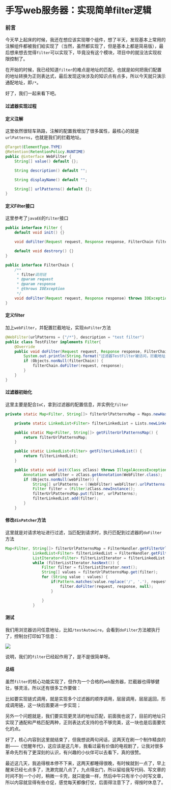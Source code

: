 # 手写web服务器：实现简单filter逻辑

### 前言

今天早上起床的时候，我还在想应该实现哪个组件，想了半天，发现基本上常用的注解组件都被我们給实现了（当然，虽然都实现了，但是基本上都是简易版），最后想来想去觉得`filter`可以实现下，毕竟没有这个模块，项目中的就没法实现权限控制了。

在开始的时候，我已经知道`filter`的难点是地址的匹配，也就是如何把我们配置的地址转换为正则表达式，最后发现这块涉及的知识点有点多，所以今天就只演示通配地址，即`/*`。

好了，我们一起来看下吧。

#### 过滤器实现过程

#### 定义注解

这里依然很轻车熟路，注解的配置我增加了很多属性，最核心的就是`urlPatterns`，也就是我们的拦截地址。

```java
@Target(ElementType.TYPE)
@Retention(RetentionPolicy.RUNTIME)
public @interface WebFilter {
    String[] value() default {};

    String description() default "";

    String displayName() default "";

    String[] urlPatterns() default {};
}
```

#### 定义Filter接口

这里参考了`javaEE`的`filter`接口

```java
public interface Filter {
    default void init() {}

    void doFilter(Request request, Response response, FilterChain filterChain) throws IOException;

    default void destrory() {}
}

public interface FilterChain {
    /**
     * filter调用链
     * @param request
     * @param response
     * @throws IOException
     */
    void doFilter(Request request, Response response) throws IOException;
}
```

#### 定义filter

加上`webFilter`，并配置拦截地址，实现`doFilter`方法

```java
@WebFilter(urlPatterns = {"/*"}, description = "test filter")
public class TestFilter implements Filter{
    @Override
    public void doFilter(Request request, Response response, FilterChain filterChain) throws IOException {
        System.out.println(String.format("过滤器TestFilter被访问，拦截地址：%s", request.getRequestHear().getRequestMapping()));
        if (Objects.nonNull(filterChain)) {
            filterChain.doFilter(request, response);
        }
    }
}
```



#### 过滤器初始化

这里主要是配合`IoC`，拿到过滤器的配置信息，并实例化`filter`

```java
private static Map<Filter, String[]> filterUrlPatternsMap = Maps.newHashMap();

    private static LinkedList<Filter> filterLinkedList = Lists.newLinkedList();

    public static Map<Filter, String[]> getFilterUrlPatternsMap() {
        return filterUrlPatternsMap;
    }

    public static LinkedList<Filter> getFilterLinkedList() {
        return filterLinkedList;
    }

    public static void init(Class zClass) throws IllegalAccessException, InstantiationException {
        Annotation webFilter = zClass.getAnnotation(WebFilter.class);
        if (Objects.nonNull(webFilter)) {
            String[] urlPatterns = ((WebFilter) webFilter).urlPatterns();
            Filter filter = (Filter)zClass.newInstance();
            filterUrlPatternsMap.put(filter, urlPatterns);
            filterLinkedList.add(filter);
        }
    }
```

#### 修改`disPatcher`方法

这里就是对请求地址进行过滤，当匹配到请求时，执行匹配到过滤器的`doFilter`方法

```java
Map<Filter, String[]> filterUrlPatternsMap = FilterHandler.getFilterUrlPatternsMap();
            LinkedList<Filter> filterLinkedList = FilterHandler.getFilterLinkedList();
            ListIterator<Filter> filterListIterator = filterLinkedList.listIterator();
            while (filterListIterator.hasNext()) {
                Filter filter = filterListIterator.next();
                String[] values = filterUrlPatternsMap.get(filter);
                for (String value : values) {
                    if(Pattern.matches(value.replace('/', '.'), requestMapping)) {
                        filter.doFilter(request, response, null);
                    }

                }
            }
```

#### 测试

我们用浏览器访问任意地址，比如`/testAutowire`，会看到`doFilter`方法被执行了，控制台打印如下信息：

![](https://gitee.com/sysker/picBed/raw/master/images/20210610133129.png)

说明，我们的`filter`已经起作用了，是不是很简单呀。

#### 总结

虽然`filter`的核心功能实现了，但作为一个合格的`web`服务器，拦截器也得够健壮，够灵活，所以还有很多工作要做：

比如要实现链式调用，就是实现多个过滤器的顺序调用，层层调用，层层返回，形成调用链，这一块后面要进一步实现；

另外一个问题就是，我们要实现更灵活的地址匹配，前面我也说了，目前的地址只实现了通配和严格匹配两种，正则表达式支持的也不够完美，这一块也是后面要优化的点。

好了，核心内容到这里就结束了，但我想说两句闲话，这两天在刷一个制作精良的剧——《觉醒年代》，这应该是这几年，我看过最有价值的电视剧了，让我对很多革命先烈有了更深刻的认识，有兴趣的小伙伴可以去看下，真的很赞。

最近这几天，我追得根本停不下来，这两天都睡得很晚，有时候就到一点了，早上醒来已经七点多了，洗漱完就八点了，九点得出门，所以留给我写代码、写文章的时间不到一个小时，稍微一卡壳，就只能做一样，然后中午只有半个小时写文章，所以内容就显得有些仓促，感觉每天都像打仗，后面得注意下了，得按时休息了。